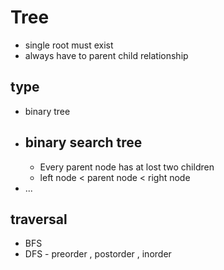 # Tree

- single root must exist
- always have to parent child relationship

## type

- binary tree
- binary search tree
  --
  - Every parent node has at lost two children
  - left node < parent node < right node
- ...

## traversal

- BFS
- DFS - preorder , postorder , inorder
